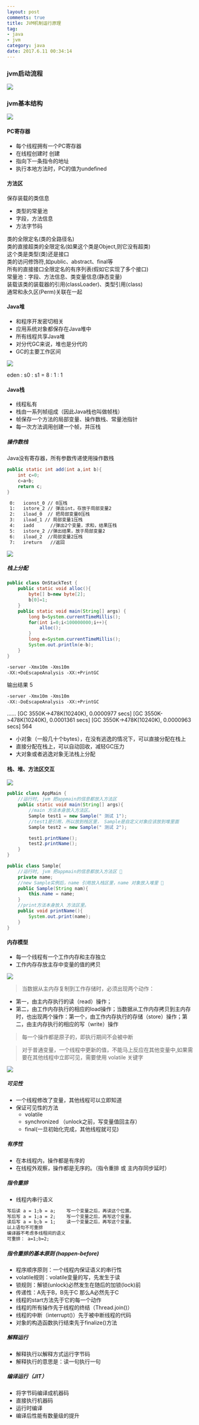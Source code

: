 ```yaml
---
layout: post
comments: true
title: JVM机制运行原理
tag: 
- java
- jvm
category: java
date: 2017.6.11 00:34:14 
---
```


### jvm启动流程

![](http://ni484sha.com/images/jvm1.png)

### jvm基本结构

![](http://ni484sha.com/images/jvm2.png)

#### PC寄存器

* 每个线程拥有一个PC寄存器
* 在线程创建时 创建
* 指向下一条指令的地址
* 执行本地方法时，PC的值为undefined

#### 方法区

保存装载的类信息 
* 类型的常量池 
* 字段，方法信息
* 方法字节码

类的全限定名(类的全路径名)  
类的直接超类的全限定名(如果这个类是Object,则它没有超类)  
这个类是类型(类)还是接口  
类的访问修饰符,如public、abstract、final等  
所有的直接接口全限定名的有序列表(假如它实现了多个接口)  
常量池：字段、方法信息、类变量信息(静态变量)  
装载该类的装载器的引用(classLoader)、类型引用(class)  
通常和永久区(Perm)关联在一起

#### Java堆

* 和程序开发密切相关
* 应用系统对象都保存在Java堆中
* 所有线程共享Java堆
* 对分代GC来说，堆也是分代的
* GC的主要工作区间

![](http://ni484sha.com/images/jvm3.png)

eden : s0 : s1 = 8 : 1 : 1

#### Java栈
* 线程私有
* 栈由一系列帧组成（因此Java栈也叫做帧栈）
* 帧保存一个方法的局部变量、操作数栈、常量池指针
* 每一次方法调用创建一个帧，并压栈

##### 操作数栈
Java没有寄存器，所有参数传递使用操作数栈

```java
public static int add(int a,int b){
    int c=0;
    c=a+b;
    return c;
}
```
```xml
 0:   iconst_0 // 0压栈
 1:   istore_2 // 弹出int，存放于局部变量2
 2:   iload_0  // 把局部变量0压栈
 3:   iload_1 // 局部变量1压栈
 4:   iadd      //弹出2个变量，求和，结果压栈
 5:   istore_2 //弹出结果，放于局部变量2
 6:   iload_2  //局部变量2压栈
 7:   ireturn   //返回

```
![](http://ni484sha.com/images/jvm4.png)

#####  栈上分配

```java
public class OnStackTest {
    public static void alloc(){
        byte[] b=new byte[2];
        b[0]=1;
    }
    public static void main(String[] args) {
        long b=System.currentTimeMillis();
        for(int i=0;i<100000000;i++){
            alloc();
        }
        long e=System.currentTimeMillis();
        System.out.println(e-b);
    }
}
```

```xml
-server -Xmx10m -Xms10m
-XX:+DoEscapeAnalysis -XX:+PrintGC
```
输出结果 5

```xml
-server -Xmx10m -Xms10m  
-XX:-DoEscapeAnalysis -XX:+PrintGC
```
……
[GC 3550K->478K(10240K), 0.0000977 secs]
[GC 3550K->478K(10240K), 0.0001361 secs]
[GC 3550K->478K(10240K), 0.0000963 secs]
564

* 小对象（一般几十个bytes），在没有逃逸的情况下，可以直接分配在栈上
* 直接分配在栈上，可以自动回收，减轻GC压力
* 大对象或者逃逸对象无法栈上分配

#### 栈、堆、方法区交互
![](http://ni484sha.com/images/jvm5.png)

```java
public class AppMain {
    //运行时, jvm 把appmain的信息都放入方法区 
    public static void main(String[] args){
        //main 方法本身放入方法区。
        Sample test1 = new Sample(" 测试 1");
        //test1是引用，所以放到栈区里， Sample是自定义对象应该放到堆里面
        Sample test2 = new Sample(" 测试 2");

        test1.printName();
        test2.printName();
    }
}

public class Sample{
    //运行时, jvm 把appmain的信息都放入方法区 
    private name;
    //new Sample实例后，name 引用放入栈区里，name 对象放入堆里 
    public Sample(String nam){
        this.name = name;
    }
    //print方法本身放入 方法区里。
    public void printName(){
        System.out.print(name);
    }
}
```

#### 内存模型
* 每一个线程有一个工作内存和主存独立
* 工作内存存放主存中变量的值的拷贝

![](http://ni484sha.com/images/jvm6.png)

>当数据从主内存复制到工作存储时，必须出现两个动作：
* 第一，由主内存执行的读（read）操作；
* 第二，由工作内存执行的相应的load操作；当数据从工作内存拷贝到主内存时，也出现两个操作：第一个，由工作内存执行的存储（store）操作；第二，由主内存执行的相应的写（write）操作

>每一个操作都是原子的，即执行期间不会被中断

>对于普通变量，一个线程中更新的值，不能马上反应在其他变量中,如果需要在其他线程中立即可见，需要使用 volatile 关键字

![](http://ni484sha.com/images/jvm7.png)

##### 可见性
* 一个线程修改了变量，其他线程可以立即知道
* 保证可见性的方法
  * volatile
  * synchronized （unlock之前，写变量值回主存）
  * final(一旦初始化完成，其他线程就可见)

##### 有序性

* 在本线程内，操作都是有序的
* 在线程外观察，操作都是无序的。（指令重排 或 主内存同步延时）

##### 指令重排
* 线程内串行语义

```xml
写后读	a = 1;b = a;	写一个变量之后，再读这个位置。
写后写	a = 1;a = 2;	写一个变量之后，再写这个变量。
读后写	a = b;b = 1;	读一个变量之后，再写这个变量。
以上语句不可重排
编译器不考虑多线程间的语义
可重排： a=1;b=2;
```

##### 指令重排的基本原则 (happen-before)
* 程序顺序原则：一个线程内保证语义的串行性
* volatile规则：volatile变量的写，先发生于读
* 锁规则：解锁(unlock)必然发生在随后的加锁(lock)前
* 传递性：A先于B，B先于C 那么A必然先于C
* 线程的start方法先于它的每一个动作
* 线程的所有操作先于线程的终结（Thread.join()）
* 线程的中断（interrupt()）先于被中断线程的代码
* 对象的构造函数执行结束先于finalize()方法

##### 解释运行
* 解释执行以解释方式运行字节码
* 解释执行的意思是：读一句执行一句

##### 编译运行（JIT）
* 将字节码编译成机器码
* 直接执行机器码
* 运行时编译
* 编译后性能有数量级的提升
